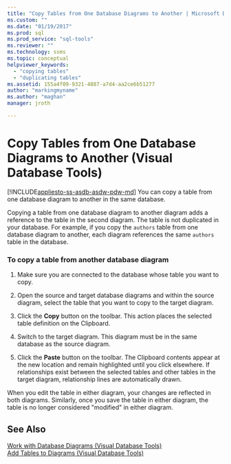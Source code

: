 ```yaml
---
title: "Copy Tables from One Database Diagrams to Another | Microsoft Docs"
ms.custom: ""
ms.date: "01/19/2017"
ms.prod: sql
ms.prod_service: "sql-tools"
ms.reviewer: ""
ms.technology: ssms
ms.topic: conceptual
helpviewer_keywords: 
  - "copying tables"
  - "duplicating tables"
ms.assetid: 155a4f09-9321-4887-a7d4-aa2ce6b51277
author: "markingmyname"
ms.author: "maghan"
manager: jroth

---
```

# Copy Tables from One Database Diagrams to Another (Visual Database Tools)
[!INCLUDE[appliesto-ss-asdb-asdw-pdw-md](../../includes/appliesto-ss-asdb-asdw-pdw-md.md)]
You can copy a table from one database diagram to another in the same database.  
  
Copying a table from one database diagram to another diagram adds a reference to the table in the second diagram. The table is not duplicated in your database. For example, if you copy the `authors` table from one database diagram to another, each diagram references the same `authors` table in the database.  
  
### To copy a table from another database diagram  
  
1.  Make sure you are connected to the database whose table you want to copy.  
  
2.  Open the source and target database diagrams and within the source diagram, select the table that you want to copy to the target diagram.  
  
3.  Click the **Copy** button on the toolbar. This action places the selected table definition on the Clipboard.  
  
4.  Switch to the target diagram. This diagram must be in the same database as the source diagram.  
  
5.  Click the **Paste** button on the toolbar. The Clipboard contents appear at the new location and remain highlighted until you click elsewhere. If relationships exist between the selected tables and other tables in the target diagram, relationship lines are automatically drawn.  
  
When you edit the table in either diagram, your changes are reflected in both diagrams. Similarly, once you save the table in either diagram, the table is no longer considered "modified" in either diagram.  
  
## See Also  
[Work with Database Diagrams &#40;Visual Database Tools&#41;](../../ssms/visual-db-tools/work-with-database-diagrams-visual-database-tools.md)  
[Add Tables to Diagrams &#40;Visual Database Tools&#41;](../../ssms/visual-db-tools/add-tables-to-diagrams-visual-database-tools.md)  
  
